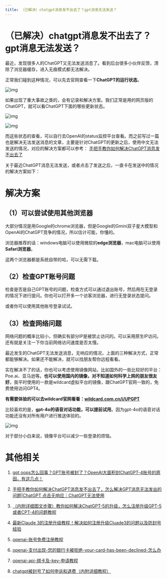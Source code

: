 ```yaml
---
title: （已解决）chatgpt消息发不出去了？gpt消息无法发送？
---
```


# （已解决）chatgpt消息发不出去了？gpt消息无法发送？

最近，发现很多人的ChatGPT又无法发送消息了。看到后台很多小伙伴反馈，清除了浏览器缓存，进入无痕模式都无法解决。

正常我们碰到这种情况，可以先去官网查看一下**ChatGPT的运行状态**。

![img](https://picx.zhimg.com/80/v2-34602692c190c7b75aad198eee8690ba_720w.png)


如果出现了重大事故之类的，会有记录和解决方案。我们正常是用的网页版的ChatGPT，就可以看ChatGPT下面的哪些更新状态。

![img](https://pic1.zhimg.com/80/v2-336a5f5d7942c7e53268d51b86c244e8_720w.png)


![img](https://pic1.zhimg.com/80/v2-fb703d1956d2d72fb5089d4e1a710607_720w.png)

而这些状态的查看，可以自行去OpenAI的status监控平台查看。而之前写过一篇也是解决无法发送消息的文章，主要是针对ChatGPT的更新之后，使用中文无法发送的情况，对应的解决方案都可以参考：
[手把手教你如何解决ChatGPT消息发不出去了](https://openssora.com/how-ChatGPT-%E6%B6%88%E6%81%AF%E5%8F%91%E4%B8%8D%E5%87%BA%E5%8E%BB%E4%BA%86/)


关于最近ChatGPT消息无法发送，或者点击了发送之后，一直卡在发送中的情况的解决方案如下：

# 解决方案

## （1）可以尝试使用其他浏览器

大部分情况是用Google的chrome浏览器，但是Google的Gmini双子星大模型和OpenAI的ChatGPT竞争的情况，所以估计可能，你懂的。

浏览器推荐的话：windows电脑可以使用微软的**edge浏览器**，mac电脑可以使用**Safari浏览器**。 

这两个浏览器都是系统自带的哈，可以无需下载。

## （2）检查GPT账号问题

检查是否是自己GPT账号的问题，检查方式可以通过退出账号，然后用在无登录的情况下进行提问。你也可以打开多一个访客浏览器，进行无登录状态提问。

或者你可以使用其他账号登录试试。

## （3）检查网络问题

网络问题的概率比较小，但确实有部分IP是被禁止访问的。可以采用原生IP访问。还有就是关注一下你当前网络访问速度是否太慢。

最近发生的ChatGPT无法发送消息，无响应的情况，上面的三种解决方式，正常都能够解决。如果还不能解决，就可以找朋友帮你远程看看。

实在解决不了的话，你也可以考虑使用镜像网站，比如国外的一些比较好的平台：Poe.ai、亚马逊等。**也可以使用国内的镜像，对不知道如何科学上网的朋友很友好**。我平时使用的一款是wildcard虚拟平台的镜像，跟ChatGPT官网一致的，免费使用访问GPT4。

**有需要体验的可以去wildcard官网看看：[wildcard.com.cn/i/UPGPT](https://wildcard.com.cn/i/UPGPT)**

比较喜欢的是，**gpt-4o的语音对话功能，可以提前试用**。因为gpt-4o的语音对话功能还没有对所有用户进行推送体验的。

![img](https://picx.zhimg.com/80/v2-edb5ac70e2044faa4cd4f915a1ee6f8e_720w.png)

对于部分小白来说，镜像平台可以减少一些登录的烦恼。

# 其他相关

1. [gpt oops怎么回事？GPT账号被封了？OpenAI大面积封ChatGPT-4账号的原因，有这几点！](https://openssora.com/chatgpt-upgrade-plus-gpt/)

2. [手把手教你如何解决ChatGPT消息发不出去了，怎么解决GPT消息无法发出的问题|ChatGPT 点击无响应｜ChatGPT无法使用](https://openssora.com/how-ChatGPT-消息发不出去了/)

3. [（内附详细图文步骤）教你如何解决ChatGPT-5的升级，怎么注册升级GPT-5或者CPT-4的问题教程](https://openssora.com/how-register-gpt5-如何注册升级chatgpt5/)
4. [最新Claude 3的注册升级教程！解决如何注册升级Cluade3的问题以及防封号经验](https://openssora.com/how-register-claude3-如何注册升级Cluade3/)
5. [openai-账号免费注册教程](https://openssora.com/openai-账号免费注册教程/)
6. [openai-支付出现-您的银行卡被拒绝-your-card-has-been-declined-怎么办](https://openssora.com/openai-支付出现-您的银行卡被拒绝-your-card-has-been-declined-怎么办/)
7. [openai-api-绑卡及-key-申请教程](https://openssora.com/openai-api-绑卡及-key-申请教程/)
8. [chatgpt被封号了如何申诉和退费（内附详细教程）](https://openssora.com/how-chatgpt-banned-refund-appeal/)

